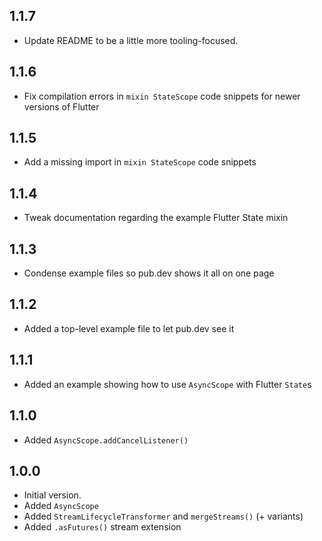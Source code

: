 ## 1.1.7

- Update README to be a little more tooling-focused.

## 1.1.6

- Fix compilation errors in `mixin StateScope` code snippets for newer versions of Flutter 

## 1.1.5

- Add a missing import in `mixin StateScope` code snippets

## 1.1.4

- Tweak documentation regarding the example Flutter State mixin

## 1.1.3

- Condense example files so pub.dev shows it all on one page

## 1.1.2

- Added a top-level example file to let pub.dev see it

## 1.1.1

- Added an example showing how to use `AsyncScope` with Flutter `State`s

## 1.1.0

- Added `AsyncScope.addCancelListener()`

## 1.0.0

- Initial version.
- Added `AsyncScope`
- Added `StreamLifecycleTransformer` and `mergeStreams()` (+ variants)
- Added `.asFutures()` stream extension

